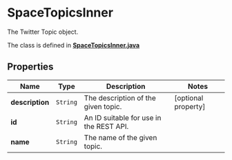 

# SpaceTopicsInner

The Twitter Topic object.

The class is defined in **[SpaceTopicsInner.java](../../src/main/java/example/micronaut/model/SpaceTopicsInner.java)**

## Properties

Name | Type | Description | Notes
------------ | ------------- | ------------- | -------------
**description** | `String` | The description of the given topic. |  [optional property]
**id** | `String` | An ID suitable for use in the REST API. | 
**name** | `String` | The name of the given topic. | 





